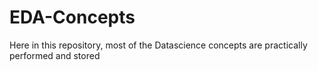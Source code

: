 # EDA-Concepts
Here in this repository, most of the Datascience concepts are practically performed and stored
